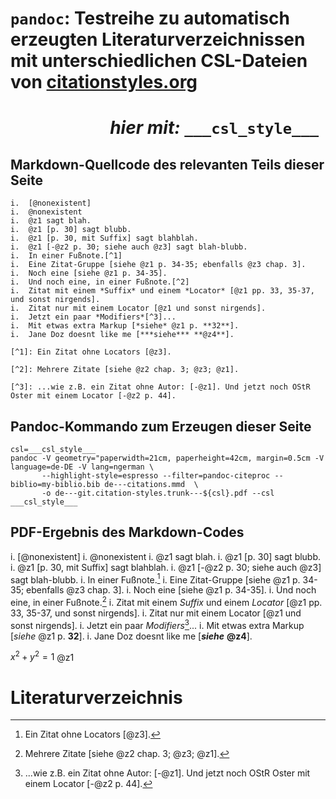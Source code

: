 # `pandoc`: Testreihe zu automatisch erzeugten Literaturverzeichnissen mit unterschiedlichen CSL-Dateien von [citationstyles.org](http://citationstyles.org/styles/)
# &nbsp; &nbsp; &nbsp; &nbsp; &nbsp; &nbsp; &nbsp; &nbsp; &nbsp; &nbsp; &nbsp; &nbsp; *hier mit:* `___csl_style___`

## Markdown-Quellcode des relevanten Teils dieser Seite

``` {.markdown}
i.  [@nonexistent]
i.  @nonexistent
i.  @z1 sagt blah.
i.  @z1 [p. 30] sagt blubb.
i.  @z1 [p. 30, mit Suffix] sagt blahblah.
i.  @z1 [-@z2 p. 30; siehe auch @z3] sagt blah-blubb.
i.  In einer Fußnote.[^1]
i.  Eine Zitat-Gruppe [siehe @z1 p. 34-35; ebenfalls @z3 chap. 3].
i.  Noch eine [siehe @z1 p. 34-35].
i.  Und noch eine, in einer Fußnote.[^2]
i.  Zitat mit einem *Suffix* und einem *Locator* [@z1 pp. 33, 35-37, und sonst nirgends].
i.  Zitat nur mit einem Locator [@z1 und sonst nirgends].
i.  Jetzt ein paar *Modifiers*[^3]...
i.  Mit etwas extra Markup [*siehe* @z1 p. **32**].
i.  Jane Doz doesnt like me [***siehe*** **@z4**].

[^1]: Ein Zitat ohne Locators [@z3].

[^2]: Mehrere Zitate [siehe @z2 chap. 3; @z3; @z1].

[^3]: ...wie z.B. ein Zitat ohne Autor: [-@z1]. Und jetzt noch OStR Oster mit einem Locator [-@z2 p. 44].
```


<!--
    > In einem 'Block-Quote' behauptet @z2 [p. 44-46]

    +------------------+-----------------------------------+
    | Tabellen-Zeile:  | Hier                              |
    |                  | verweist @z1 [p.31] darauf        |
    +------------------+-----------------------------------+
-->

<!--
## Quellcode der `my-biblio.bib`-Datei

``` {.bibtex}
@Book{z1,
author="Thales von Milet",
title="Doppelwinkel-Funktionen",
url="http://de.wikipedia.org/wiki/Formelsammlung_Trigonometrie#Doppelwinkelfunktionen",
year="600 v.Chr.",
address="Milet, Kleinasien",
publisher="Wikipedia"
}

@Article{z2,
author="OStR Dr. math.nat. Oster",
title="Unterrichtsmaterialen für Klasse 9 (Mittelstufe)",
year="1969",
journal="Journal of Generic Studies",
volume="9",
pages="33-34"
}

@InCollection{z3,
author="Elvis Presley, Madonna and Pink Floyd",
title="Kombinatorik Hypergeometrischer Verteilungen",
booktitle="Wiederholungslose Auswahlprobleme",
editor="Cleopatra, Königin von Ägypten",
publisher="Steintafeln Moses GmbH & Co. KG",
address="Gizeh",
year="30 v.Chr."
}
```
-->

## Pandoc-Kommando zum Erzeugen dieser Seite

``` {.noweb}
csl=___csl_style___
pandoc -V geometry="paperwidth=21cm, paperheight=42cm, margin=0.5cm -V language=de-DE -V lang=ngerman \
       --highlight-style=espresso --filter=pandoc-citeproc --biblio=my-biblio.bib de---citations.mmd  \
       -o de---git.citation-styles.trunk---${csl}.pdf --csl ___csl_style___
```


## PDF-Ergebnis des Markdown-Codes

i.  [@nonexistent]
i.  @nonexistent
i.  @z1 sagt blah.
i.  @z1 [p. 30] sagt blubb.
i.  @z1 [p. 30, mit Suffix] sagt blahblah.
i.  @z1 [-@z2 p. 30; siehe auch @z3] sagt blah-blubb.
i.  In einer Fußnote.[^1]
i.  Eine Zitat-Gruppe [siehe @z1 p. 34-35; ebenfalls @z3 chap. 3].
i.  Noch eine [siehe @z1 p. 34-35].
i.  Und noch eine, in einer Fußnote.[^2]
i.  Zitat mit einem *Suffix* und einem *Locator* [@z1 pp. 33, 35-37, und sonst nirgends].
i.  Zitat nur mit einem Locator [@z1 und sonst nirgends].
i.  Jetzt ein paar *Modifiers*[^3]...
i.  Mit etwas extra Markup [*siehe* @z1 p. **32**].
i.  Jane Doz doesnt like me [***siehe*** **@z4**].

[^1]: Ein Zitat ohne Locators [@z3].

[^2]: Mehrere Zitate [siehe @z2 chap. 3; @z3; @z1].

[^3]: ...wie z.B. ein Zitat ohne Autor: [-@z1]. Und jetzt noch OStR Oster mit einem Locator [-@z2 p. 44].

$x^2 + y^2 = 1$ @z1


# Literaturverzeichnis

